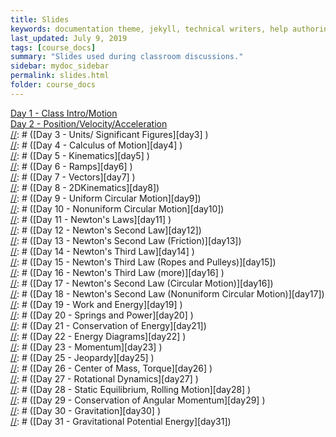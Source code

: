 ```yaml
---
title: Slides
keywords: documentation theme, jekyll, technical writers, help authoring tools, hat replacements
last_updated: July 9, 2019
tags: [course_docs]
summary: "Slides used during classroom discussions."
sidebar: mydoc_sidebar
permalink: slides.html
folder: course_docs
---
```



[Day 1 - Class Intro/Motion][day1]  
[Day 2 - Position/Velocity/Acceleration][day2]  
[//]: # ([Day 3 - Units/ Significant Figures][day3]  )  
[//]: # ([Day 4 - Calculus of Motion][day4]  )  
[//]: # ([Day 5 - Kinematics][day5]  )  
[//]: # ([Day 6 - Ramps][day6]  )  
[//]: # ([Day 7 - Vectors][day7] )  
[//]: # ([Day 8 - 2DKinematics][day8])  
[//]: # ([Day 9 - Uniform Circular Motion][day9])  
[//]: # ([Day 10 - Nonuniform Circular Motion][day10])  
[//]: # ([Day 11 - Newton's Laws][day11]  )  
[//]: # ([Day 12 - Newton's Second Law][day12])  
[//]: # ([Day 13 - Newton's Second Law (Friction)][day13])  
[//]: # ([Day 14 - Newton's Third Law][day14]  )  
[//]: # ([Day 15 - Newton's Third Law (Ropes and Pulleys)][day15])  
[//]: # ([Day 16 - Newton's Third Law (more)][day16]  )  
[//]: # ([Day 17 - Newton's Second Law (Circular Motion)][day16])  
[//]: # ([Day 18 - Newton's Second Law (Nonuniform Circular Motion)][day17])  
[//]: # ([Day 19 - Work and Energy][day19]    )  
[//]: # ([Day 20 - Springs and Power][day20]   )  
[//]: # ([Day 21 - Conservation of Energy][day21])  
[//]: # ([Day 22 - Energy Diagrams][day22]    )  
[//]: # ([Day 23 - Momentum][day23]    )  
[//]: # ([Day 25 - Jeopardy][day25]    )  
[//]: # ([Day 26 - Center of Mass, Torque][day26] )  
[//]: # ([Day 27 - Rotational Dynamics][day27]    )  
[//]: # ([Day 28 - Static Equilibrium, Rolling Motion][day28]    )  
[//]: # ([Day 29 - Conservation of Angular Momentum][day29]    )  
[//]: # ([Day 30 - Gravitation][day30]    )  
[//]: # ([Day 31 - Gravitational Potential Energy][day31])  

[day1]: ../course_docs/slides/D1-IntroToPH121.pdf  
[day2]: ../course_docs/slides/D2-Position_Velocity_Acceleration_MDs.pdf  
[//]: # ([day3]: ../course_docs/slides/Day3-Units-SigFigs.pdf)  
[//]: # ([day4]: ../course_docs/slides/D4-Calc_of_Motion.pdf)  
[//]: # ([day5]: ../course_docs/slides/D5-Kinematics.pdf)  
[//]: # ([day6]: ../course_docs/slides/D6-Ramps.pdf)  
[//]: # ([day7]: ../course_docs/slides/D7-Vectors.pdf)  
[//]: # ([day8]: ../course_docs/slides/D8-2DKinematics.pdf)  
[//]: # ([day9]: ../course_docs/slides/D9-Uniform_Circular_Motion.pdf)  
[//]: # ([day10]: ../course_docs/slides/D10-Nonuniform_Circular_Motion.pdf)  
[//]: # ([day11]: ../course_docs/slides/D11-Newtons_Laws.pdf)  
[//]: # ([day12]: ../course_docs/slides/D12-Newtons_Second_Law.pdf)  
[//]: # ([day13]: ../course_docs/slides/D13-N2_with_Friction.pdf)  
[//]: # ([day14]: ../course_docs/slides/D14-Newtons_Third.pdf)  
[//]: # ([day15]: ../course_docs/slides/D15-Newtons_Third_Ropes_Pulleys.pdf)  
[//]: # ([day16]: ../course_docs/slides/D16-More_Newtons_Third.pdf)  
[//]: # ([day17]: ../course_docs/slides/D17-Newt_2_Circular.pdf)  
[//]: # ([day18]: ../course_docs/slides/D18-N2_NonUniform_Circular.pdf)  
[//]: # ([day19]: ../course_docs/slides/D19-Work_Energy.pdf)  
[//]: # ([day20]: ../course_docs/slides/D20-Spring_Power.pdf)  
[//]: # ([day21]: ../course_docs/slides/D21-Cons_of_Energy.pdf)  
[//]: # ([day22]: ../course_docs/slides/D22-Energy_Diagrams.pdf)  
[//]: # ([day23]: ../course_docs/slides/D23-Momentum.pdf)  
[//]: # ([day25]: ../course_docs/slides/D25-Jeopardy.pdf)  
[//]: # ([day26]: ../course_docs/slides/D26-Torque-COM.pdf)  
[//]: # ([day27]: ../course_docs/slides/D27-Torque_Dynamics.pdf)  
[//]: # ([day28]: ../course_docs/slides/D28-Equilibrium-Rolling.pdf)  
[//]: # ([day29]: ../course_docs/slides/D29-Ang_Mom.pdf)  
[//]: # ([day30]: ../course_docs/slides/D30-Gravity.pdf)  
[//]: # ([day31]: ../course_docs/slides/D31-Grav_Pot_Energy.pdf)  



